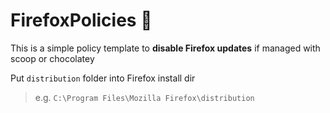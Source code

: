 # FirefoxPolicies 🦊

This is a simple policy template to **disable Firefox updates** if managed with scoop or chocolatey

Put `distribution` folder into Firefox install dir

> e.g. `C:\Program Files\Mozilla Firefox\distribution`
